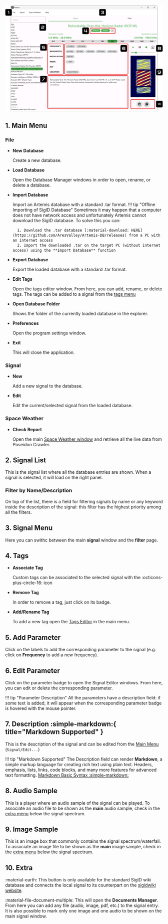 #

![sw_current](assets/main_window.webp)

## 1. Main Menu

### File

* **New Database**

    Create a new database.

* **Load Database** 

    Open the Database Manager windows in order to open, rename, or delete a database.

* **Import Database** 

    Import an Artemis database with a standard .tar format.
    !!! tip "Offline Importing of SigID Database"
        Sometimes it may happen that a computer does not have network access and unfortunately Artemis cannot download the SigID database. To solve this you can:

        1. Download the .tar database [:material-download: HERE](https://github.com/AresValley/Artemis-DB/releases) from a PC with an internet access
        2. Import the downloaded .tar on the target PC (without internet access) using the **Import Database** function

* **Export Database** 

    Export the loaded database with a standard .tar format.

* **Edit Tags** 

    Open the tags editor window. From here, you can add, rename, or delete tags. The tags can be added to a signal from the [tags menu](#4-tags)

* **Open Database Folder**

    Shows the folder of the currently loaded database in the explorer.

* **Preferences**

    Open the program settings window.

* **Exit**

    This will close the application.

### Signal
* **New**

    Add a new signal to the database.

* **Edit**

    Edit the current/selected signal from the loaded database.

### Space Weather

* **Check Report**

    Open the main [Space Weather window](space_weather/current.md) and retrieve all the live data from Poseidon Crawler.

## 2. Signal List
This is the signal list where all the database entries are shown. When a signal is selected, it will load on the right panel.

### Filter by Name/Description
On top of the list, there is a field for filtering signals by name or any keyword inside the description of the signal: this filter has the highest priority among all the filters.

## 3. Signal Menu
Here you can swithc between the main **signal** window and the **filter** page.

## 4. Tags

* **Associate Tag**

    Custom tags can be associated to the selected signal with the :octicons-plus-circle-16: icon

* **Remove Tag**

    In order to remove a tag, just click on its badge.

* **Add/Rename Tag**

    To add a new tag open the [Tags Editor](#1-main-menu) in the main menu.

## 5. Add Parameter
Click on the labels to add the corresponding parameter to the signal (e.g. click on **Frequency** to add a new frequency).

## 6. Edit Parameter
Click on the parameter badge to open the Signal Editor windows. From here, you can edit or delete the corresponding parameter.

!!! tip "Parameter Description"
    All the parameters have a description field: if some text is added, it will appear when the corresponding parameter badge is hovered with the mouse pointer.

## 7. Description :simple-markdown:{ title="Markdown Supported" }
This is the description of the signal and can be edited from the [Main Menu](#1-main-menu) (`Signal/Edit...`)

!!! tip "Markdown Supported"
    The Description field can render **Markdown**, a simple markup language for creating rich text using plain text. Headers, emphasis, lists, links, code blocks, and many more features for advanced text formatting. [Markdown Basic Syntax :simple-markdown:](https://www.markdownguide.org/basic-syntax/)

## 8. Audio Sample
This is a player where an audio sample of the signal can be played. To associate an audio file to be shown as the **main** audio sample, check in the [extra menu](#10-extra) below the signal spectrum.

## 9. Image Sample
This is an image box that commonly contains the signal spectrum/waterfall. To associate an image file to be shown as the **main** image sample, check in the [extra menu](#10-extra) below the signal spectrum.

## 10. Extra

:material-earth: This button is only available for the standard SigID wiki database and connects the local signal to its counterpart on the [sigidwiki website](https://www.sigidwiki.com/).

:material-file-document-multiple: This will open the **Documents Manager**. From here you can add any file (audio, image, pdf, etc.) to the signal entry. It is also possible to mark only one image and one audio to be shown on the main signal window.
